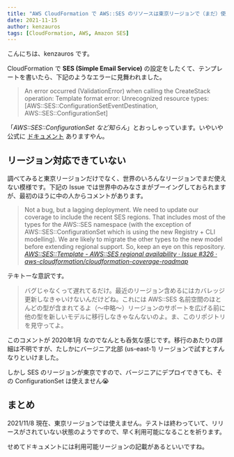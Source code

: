 ```yaml
---
title: "AWS CloudFormation で AWS::SES のリソースは東京リージョンで（まだ）使えないという話"
date: 2021-11-15
author: kenzauros
tags: [CloudFormation, AWS, Amazon SES]
---
```


こんにちは、kenzauros です。

CloudFormation で **SES (Simple Email Service)** の設定をしたくて、テンプレートを書いたら、下記のようなエラーに見舞われました。

> An error occurred (ValidationError) when calling the CreateStack operation: Template format error: Unrecognized resource types: [AWS::SES::ConfigurationSetEventDestination, AWS::SES::ConfigurationSet]

「*AWS::SES::ConfigurationSet など知らん*」とおっしゃっています。いやいや公式に [ドキュメント](https://docs.aws.amazon.com/ja_jp/AWSCloudFormation/latest/UserGuide/aws-resource-ses-configurationset.html) ありますやん。

## リージョン対応できていない

調べてみると東京リージョンだけでなく、世界のいろんなリージョンでまだ使えない模様です。下記の Issue では世界中のみなさまがブーイングしておられますが、最初のほうに中の人からコメントがあります。

> Not a bug, but a lagging deployment. We need to update our coverage to include the recent SES regions. That includes most of the types for the AWS::SES namespace (with the exception of AWS::SES::ConfigurationSet which is using the new Registry + CLI modelling). We are likely to migrate the other types to the new model before extending regional support. So, keep an eye on this repository.  
> <cite>[AWS::SES::Template - AWS::SES regional availability · Issue #326 · aws-cloudformation/cloudformation-coverage-roadmap](https://github.com/aws-cloudformation/cloudformation-coverage-roadmap/issues/326)</cite>

テキトーな意訳です。

> バグじゃなくって遅れてるだけ。最近のリージョン含めるにはカバレッジ更新しなきゃいけないんだけどね。これには AWS::SES 名前空間のほとんどの型が含まれてるよ（～中略～）リージョンのサポートを広げる前に他の型を新しいモデルに移行しなきゃなんないのよ。ま、このリポジトリを見守ってよ。

このコメントが 2020年1月 なのでなんとも呑気な感じです。移行のあたりの詳細は不明ですが、たしかにバージニア北部 (us-east-1) リージョンで試すとすんなりといけました。

しかし SES のリージョンが東京ですので、バージニアにデプロイできても、その ConfigurationSet は使えません😭

## まとめ

2021/11/8 現在、東京リージョンでは使えません。テストは終わっていて、リリースがされていない状態のようですので、早く利用可能になることを祈ります。

せめてドキュメントには利用可能リージョンの記載があるといいですね。
